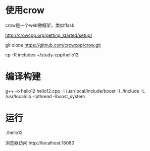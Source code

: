使用crow
========
crow是一个web微框架，类似flask

http://crowcpp.org/getting_started/setup/

git clone https://github.com/crowcpp/crow.git

cp -R includes ~/study-cpp/hello12

编译构建
=======
g++ -o hello12 hello12.cpp -I /usr/local/include/boost -I ./include -L /usr/local/lib -lpthread -lboost_system

运行
===
./hello12

浏览器访问 http://localhost:18080